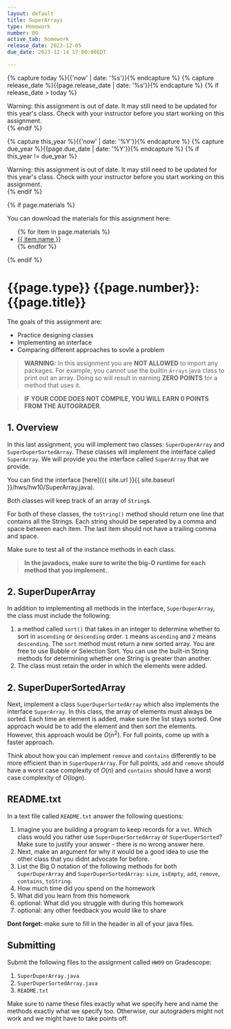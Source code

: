 ```yaml
---
layout: default
title: SuperArrays
type: Homework
number: 09
active_tab: homework
release_date: 2023-12-05
due_date: 2023-12-14 17:00:00EDT

---
```


<!-- Check whether the assignment is ready to release -->
{% capture today %}{{'now' | date: '%s'}}{% endcapture %}
{% capture release_date %}{{page.release_date | date: '%s'}}{% endcapture %}
{% if release_date > today %} 
<div class="alert alert-danger">
Warning: this assignment is out of date.  It may still need to be updated for this year's class.  Check with your instructor before you start working on this assignment.
</div>
{% endif %}
<!-- End of check whether the assignment is up to date -->


<!-- Check whether the assignment is up to date -->
{% capture this_year %}{{'now' | date: '%Y'}}{% endcapture %}
{% capture due_year %}{{page.due_date | date: '%Y'}}{% endcapture %}
{% if this_year != due_year %} 
<div class="alert alert-danger">
Warning: this assignment is out of date.  It may still need to be updated for this year's class.  Check with your instructor before you start working on this assignment.
</div>
{% endif %}
<!-- End of check whether the assignment is up to date -->



{% if page.materials %}
<div class="alert alert-info">
You can download the materials for this assignment here:
<ul>
{% for item in page.materials %}
<li><a href="{{item.url}}">{{ item.name }}</a></li>
{% endfor %}
</ul>


</div>
{% endif %}




{{page.type}} {{page.number}}: {{page.title}}
=============================================================

The goals of this assignment are:

- Practice designing classes
- Implementing an interface
- Comparing different approaches to sovle a problem

> **WARNING:** In this assignment you are **NOT ALLOWED** to import any packages. For example, you cannot use the builtin `Arrays` java class to print out an array. Doing so will result in earning **ZERO POINTS** for a method that uses it.

> **IF YOUR CODE DOES NOT COMPILE, YOU WILL EARN 0 POINTS FROM THE AUTOGRADER**.


## 1. Overview

In this last assignment, you will implement two classes: `SuperDuperArray` and `SuperDuperSortedArray`. These classes will implement the interface called `SuperArray`. We will provide you the interface called `SuperArray` that we provide.

You can find the interface [here]({{ site.url }}{{ site.baseurl }}/hws/hw10/SuperArray.java).

Both classes will keep track of an array of `String`s.

For both of these classes, the `toString()` method should return one line that contains all the Strings. Each string should be seperated by a comma and space between each item. The last item should not have a trailing comma and space. 

Make sure to test all of the instance methods in each class.

> **In the javadocs, make sure to write the big-O runtime for each method that you implement.**. 

## 2. SuperDuperArray

In addition to implementing all methods in the interface, `SuperDuperArray`, the class must include the following:

1. a method called `sort()` that takes in an integer to determine whether to sort in `ascending` or `descending` order. `1` means `ascending` and `2` means `descending`. The `sort` method must return a new sorted array. You are free to use Bubble or Selection Sort. You can use the built-in String methods for determining whether one String is greater than another.
2. The class must retain the order in which the elements were added.


## 2. SuperDuperSortedArray

Next, implement a class `SuperDuperSortedArray` which also implements the interface `SuperArray`. In this class, the array of elements must always be sorted. Each time an element is added, make sure the list stays sorted. One approach would be to add the element and then sort the elements. However, this approach would be $O(n^2)$. For full points, come up with a faster approach.

Think about how you can implement `remove` and `contains` differently to be more efficient than in `SuperDuperArray`. For full points, `add` and `remove` should have a worst case complexity of $O(n)$ and `contains` should have a worst case complexity of $O(logn)$.

## README.txt

In a text file called `README.txt` answer the following questions:

1. Imagine you are building a program to keep records for a `Vet`. Which class would you rather use `SuperDuperSortedArray` or `SuperDuperSorted`? Make sure to justify your answer - there is no wrong answer here.
2. Next, make an argument for why it would be a good idea to use the other class that you didnt advocate for before.
3. List the Big O notation of the following methods for both `SuperDuperArray` and `SuperDuperSortedArray`: `size`, `isEmpty`, `add`, `remove`, `contains`, `toString`.
4. How much time did you spend on the homework
5. What did you learn from this homework
6. optional: What did you struggle with during this homework
7. optional: any other feedback you would like to share

**Dont forget:** make sure to fill in the header in all of your java files.

## Submitting

Submit the following files to the assignment called `HW09` on Gradescope:

1. `SuperDuperArray.java`
1. `SuperDuperSortedArray.java `
4. `README.txt`

Make sure to name these files exactly what we specify here and name the methods exactly what we specify too. Otherwise,
our autograders might not work and we might have to take points off.
